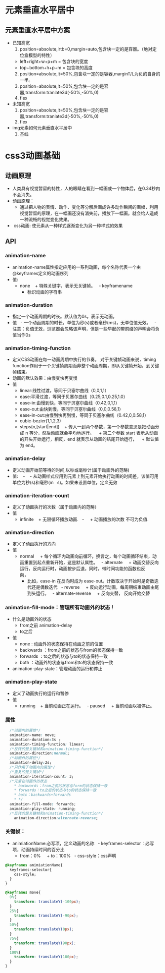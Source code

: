 # 元素垂直水平居中
## 元素垂直水平居中方案
+ 已知高宽
  1.  position=absolute,lrtb=0,margin=auto,包含块一定的是容器。（绝对定位盒模型的特性）
    + left+right+w+p+m = 包含块的宽度
    + top+bottom+h+p+m = 包含块的高度
  2.  position=absolute,lt=50%,包含块一定的是容器,marginT/L为负的自身的一半。
  3.  position=absolute,lt=50%,包含块一定的是容器,transform:tranlate3d(-50%,-50%,0)
  4.  flex
+ 未知高宽
	1.  position=absolute,lt=50%,包含块一定的是容器,transform:tranlate3d(-50%,-50%,0)
	2.  flex
+ img元素如何元素垂直水平居中
	1.  基线

# css3动画基础
## 动画原理
+ 人类具有视觉暂留的特性，人的眼睛在看到一幅画或一个物体后，在0.34秒内不会消失。
+ 动画原理：
  - 通过把人物的表情、动作、变化等分解后画成许多动作瞬间的画幅，利用视觉暂留的原理，在一幅画还没有消失前，播放下一幅画。就会给人造成一种流畅的视觉变化效果。
+  css动画: 使元素从一种样式逐渐变化为另一种样式的效果 
## API
### animation-name
+ animation-name属性指定应用的一系列动画，每个名称代表一个由@keyframes定义的动画序列
+ 值:
  - none
    + 特殊关键字，表示无关键帧。
  - keyframename
    + 标识动画的字符串

### animation-duration
+ 指定一个动画周期的时长。默认值为0s，表示无动画。
+ 值
  - 一个动画周期的时长，单位为秒(s)或者毫秒(ms)，无单位值无效。
  - 注意：负值无效，浏览器会忽略该声明，但是一些早起的带前缀的声明会将负值当作0s
		
### animation-timing-function
+ 定义CSS动画在每一动画周期中执行的节奏。 对于关键帧动画来说，timing function作用于一个关键帧周期而非整个动画周期，即从关键帧开始，到关键帧结束。
+ 动画的默认效果：由慢变快再变慢
+ 值
  - linear:线性过渡，等同于贝塞尔曲线（0,0,1,1）
  - ease:平滑过渡，等同于贝塞尔曲线（0.25,0.1,0.25,1.0）
  - ease-in:由慢到快，等同于贝塞尔曲线（0.42,0,1,1）
  - ease-out:由快到慢，等同于贝塞尔曲线（0,0,0.58,1）
  - ease-in-out:由慢到快再到慢，等同于贝塞尔曲线（0.42,0,0.58,1）
  - cubic-bezier(1,1,2,3)
  - steps(n,[start|end]) 
    + 传入一到两个参数，第一个参数意思是把动画分成 n 等分，然后动画就会平均地运行。
    + 第二个参数 start 表示从动画的开头开始运行，相反，end 就表示从动画的结尾开始运行，
    + 默认值为 end。
  
### animation-delay
  + 定义动画开始前等待的时间,以秒或毫秒计(属于动画外的范畴)
  + 值:
    - <time>
    - 从动画样式应用到元素上到元素开始执行动画的时间差。该值可用单位为秒(s)和毫秒(m   s)。如果未设置单位，定义无效

### animation-iteration-count
+ 定义了动画执行的次数（属于动画内的范畴）
+ 值
  - infinite
    + 无限循环播放动画.
  - <number>
    + 动画播放的次数 不可为负值. 
  
### animation-direction
+ 定义了动画执行的方向
+ 值
  - normal
    + 每个循环内动画向前循环，换言之，每个动画循环结束，动画重置到起点重新开始，这是默认属性。
  - alternate
    + 动画交替反向运行，反向运行时，动画按步后退，同时，带时间功能的函数也反向，        
      - 比如，ease-in 在反向时成为 ease-out。计数取决于开始时是奇数迭代还是偶数迭代
  - reverse
    + 反向运行动画，每周期结束动画由尾到头运行。
  - alternate-reverse
    + 反向交替， 反向开始交替

### animation-fill-mode：管理所有动画外的状态！
+ 什么是动画外的状态
  - from之前
  	animation-delay
  - to之后
+ 值
  - none		: 动画外的状态保持在动画之前的位置
  - backwards	：from之前的状态与from的状态保持一致
  - forwards	：to之后的状态与to的状态保持一致
  - both		：动画外的状态与from和to的状态保持一致
+ animation-play-state：管理动画的运行和停止

### animation-play-state
+ 定义了动画执行的运行和暂停
+ 值
  - running
    + 当前动画正在运行。
  - paused
    + 当前动画以被停止。

### 属性
```css
  /*动画内的属性*/
  animation-name: move;
  animation-duration:3s ;
  animation-timing-function: linear;
  /*反转的是关键帧和animation-timing-function*/
  animation-direction:normal;
  /*动画外的属性*/
  animation-delay:2s;
  /*只作用于动画内的属性*/
  /*重复的是关键帧*/
  animation-iteration-count: 3;
  /*元素在动画外的状态
    * backwards：from之前的状态与form的状态保持一致
    * forwards：to之后的状态与to的状态保持一致
    * botn：backwards+forwards
    * */
  animation-fill-mode: forwards;
  animation-play-state: running;
  /*反转的是关键帧和animation-timing-function*/
	animation-direction:alternate-reverse;
```

### 关键帧：
+ animiationName:必写项，定义动画的名称
  - keyframes-selector：必写项，动画持续时间的百分比
    + from：0%
    + to：100%
  - css-style：css声明

```css
@keyframes animiationName{
  keyframes-selector{
    css-style;
  }
}

@keyframes move{
  0%{
    transform: translateY(-100px);
  }
  25%{
    transform: translateY(-90px);
  }
  50%{
    transform: translateY(0px);
  }
  75%{
    transform: translateY(90px);
  }
  100%{
    transform: translateY(100px);
  }
}
```